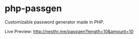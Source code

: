 php-passgen
===========
Customizable password generator made in PHP.

Live Preview:
http://nesthr.me/passgen?length=10&amount=10
